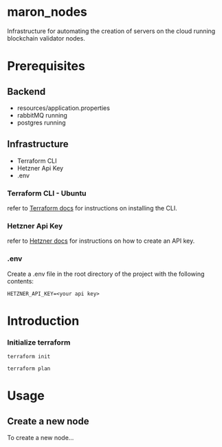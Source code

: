 # maron_nodes
Infrastructure for automating the creation of servers on the cloud running blockchain validator nodes.

# Prerequisites

## Backend
- resources/application.properties
- rabbitMQ running
- postgres running

## Infrastructure
- Terraform CLI
- Hetzner Api Key
- .env

### Terraform CLI - Ubuntu
refer to [Terraform docs](https://developer.hashicorp.com/terraform/tutorials/aws-get-started/install-cli) for instructions on installing the CLI.

### Hetzner Api Key
refer to [Hetzner docs](https://docs.hetzner.cloud/#overview) for instructions on how to create an API key.

### .env
Create a .env file in the root directory of the project with the following contents:
```
HETZNER_API_KEY=<your api key>
```
# Introduction

### Initialize terraform
```
terraform init
```
```
terraform plan
```

# Usage

## Create a new node
To create a new node...
